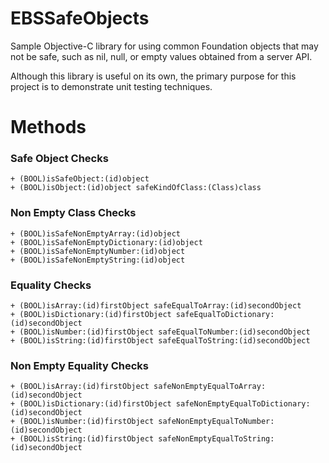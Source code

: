 # EBSSafeObjects
Sample Objective-C library for using common Foundation objects that may not be safe, such as nil, null, or empty values obtained from a server API.

Although this library is useful on its own, the primary purpose for this project is to demonstrate unit testing techniques.

# Methods
### Safe Object Checks
```
+ (BOOL)isSafeObject:(id)object
+ (BOOL)isObject:(id)object safeKindOfClass:(Class)class
```
### Non Empty Class Checks
```
+ (BOOL)isSafeNonEmptyArray:(id)object
+ (BOOL)isSafeNonEmptyDictionary:(id)object
+ (BOOL)isSafeNonEmptyNumber:(id)object
+ (BOOL)isSafeNonEmptyString:(id)object
```
### Equality Checks
```
+ (BOOL)isArray:(id)firstObject safeEqualToArray:(id)secondObject
+ (BOOL)isDictionary:(id)firstObject safeEqualToDictionary:(id)secondObject
+ (BOOL)isNumber:(id)firstObject safeEqualToNumber:(id)secondObject
+ (BOOL)isString:(id)firstObject safeEqualToString:(id)secondObject
```
### Non Empty Equality Checks
```
+ (BOOL)isArray:(id)firstObject safeNonEmptyEqualToArray:(id)secondObject
+ (BOOL)isDictionary:(id)firstObject safeNonEmptyEqualToDictionary:(id)secondObject
+ (BOOL)isNumber:(id)firstObject safeNonEmptyEqualToNumber:(id)secondObject
+ (BOOL)isString:(id)firstObject safeNonEmptyEqualToString:(id)secondObject
```

